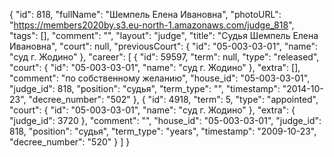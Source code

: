 {
    "id": 818,
    "fullName": "Шемпель Елена Ивановна",
    "photoURL": "https://members2020by.s3.eu-north-1.amazonaws.com/judge_818",
    "tags": [],
    "comment": "",
    "layout": "judge",
    "title": "Судья Шемпель Елена Ивановна",
    "court": null,
    "previousCourt": {
        "id": "05-003-03-01",
        "name": "суд г. Жодино"
    },
    "career": [
        {
            "id": 59597,
            "term": null,
            "type": "released",
            "court": {
                "id": "05-003-03-01",
                "name": "суд г. Жодино"
            },
            "extra": [],
            "comment": "по собственному желанию",
            "house_id": "05-003-03-01",
            "judge_id": 818,
            "position": "судья",
            "term_type": "",
            "timestamp": "2014-10-23",
            "decree_number": "502"
        },
        {
            "id": 4918,
            "term": 5,
            "type": "appointed",
            "court": {
                "id": "05-003-03-01",
                "name": "суд г. Жодино"
            },
            "extra": {
                "judge_id": 3720
            },
            "comment": "",
            "house_id": "05-003-03-01",
            "judge_id": 818,
            "position": "судья",
            "term_type": "years",
            "timestamp": "2009-10-23",
            "decree_number": "520"
        }
    ]
}